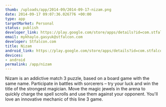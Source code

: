 ```yaml
--- 
thumb: /uploads/app/2014-09/2014-09-17-nizam.png
date: 2014-09-17 09:07:36.026776 +00:00
type: app
targetMarket: Personal
status: publish
developer_link: https://play.google.com/store/apps/details?id=com.stfalcon.nizam.android
email: mykhaylo.gasyuk@stfalcon.com
developer: Stfalcon.com
title: Nizam
android_link: https://play.google.com/store/apps/details?id=com.stfalcon.nizam.android
devices: 
- android
permalink: /app/nizam
---
```


Nizam is an addictive match 3 puzzle, based on a board game with the same name. Participate in battles with sorcerers – try your luck and win the title of the strongest magician. Move the magic jewels in the arena to quickly charge the spell scrolls and use them against your opponent.
You'll love an innovative mechanic of this line 3 game.
